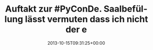 ---
retweeted: false
source: <a href="http://twitter.com/download/android" rel="nofollow">Twitter for Android</a>
entities:
  user_mentions: []
  urls: []
  symbols: []
  media:
  - expanded_url: https://twitter.com/bascht/status/390047250699014144/photo/1
    indices:
    - '104'
    - '126'
    url: http://t.co/TeUcyzyjUt
    media_url: http://pbs.twimg.com/media/BWm56GQIEAAEcY7.jpg
    id_str: '390047250506059776'
    id: '390047250506059776'
    media_url_https: https://pbs.twimg.com/media/BWm56GQIEAAEcY7.jpg
    sizes:
      large:
        w: '1024'
        h: '1020'
        resize: fit
      thumb:
        w: '150'
        h: '150'
        resize: crop
      small:
        w: '680'
        h: '677'
        resize: fit
      medium:
        w: '1024'
        h: '1020'
        resize: fit
    type: photo
    display_url: pic.twitter.com/TeUcyzyjUt
  hashtags:
  - text: PyConDe
    indices:
    - '12'
    - '20'
display_text_range:
- '0'
- '126'
favorite_count: '1'
id_str: '390047250699014144'
truncated: false
retweet_count: '0'
id: '390047250699014144'
possibly_sensitive: false
created_at: Tue Oct 15 09:31:25 +0000 2013
favorited: false
full_text: 'Auftakt zur #PyConDe. Saalbefüllung lässt vermuten dass ich nicht der
  einzige war, der verschlafen hat.'
lang: de
extended_entities:
  media:
  - expanded_url: https://twitter.com/bascht/status/390047250699014144/photo/1
    indices:
    - '104'
    - '126'
    url: http://t.co/TeUcyzyjUt
    media_url: http://pbs.twimg.com/media/BWm56GQIEAAEcY7.jpg
    id_str: '390047250506059776'
    id: '390047250506059776'
    media_url_https: https://pbs.twimg.com/media/BWm56GQIEAAEcY7.jpg
    sizes:
      large:
        w: '1024'
        h: '1020'
        resize: fit
      thumb:
        w: '150'
        h: '150'
        resize: crop
      small:
        w: '680'
        h: '677'
        resize: fit
      medium:
        w: '1024'
        h: '1020'
        resize: fit
    type: photo
    display_url: pic.twitter.com/TeUcyzyjUt
tags:
- PyConDe
- pesos/twitter
date: '2013-10-15T09:31:25+00:00'
src: https://twitter.com/bascht/status/390047250699014144
original_url: https://twitter.com/bascht/status/390047250699014144
type: twitter_tweet
media_url: https://img.bascht.com/twitter/pbs.twimg.com/media/BWm56GQIEAAEcY7.jpg
text: 'Auftakt zur #PyConDe. Saalbefüllung lässt vermuten dass ich nicht der einzige
  war, der verschlafen hat.'
title: 'Auftakt zur #PyConDe. Saalbefüllung lässt vermuten dass ich nicht der e'

---